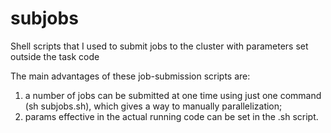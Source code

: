 # subjobs
Shell scripts that I used to submit jobs to the cluster with parameters set outside the task code 

The main advantages of these job-submission scripts are: 
  1. a number of jobs can be submitted at one time using just one command (sh subjobs.sh), which gives a way to manually parallelization;
  2. params effective in the actual running code can be set in the .sh script.
